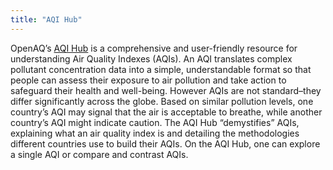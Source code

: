 ```yaml
---
title: "AQI Hub"
---
```


OpenAQ’s [AQI Hub](https://aqihub.info) is a comprehensive and user-friendly resource for understanding Air Quality Indexes (AQIs). An AQI translates complex pollutant concentration data into a simple, understandable format so that people can assess their exposure to air pollution and take action to safeguard their health and well-being. However AQIs are not standard–they differ significantly across the globe. Based on similar pollution levels, one country’s AQI may signal that the air is acceptable to breathe, while another country’s AQI might indicate caution. The AQI Hub “demystifies” AQIs, explaining what an air quality index is and detailing the methodologies different countries use to build their AQIs. On the AQI Hub, one can explore a single AQI or compare and contrast AQIs.